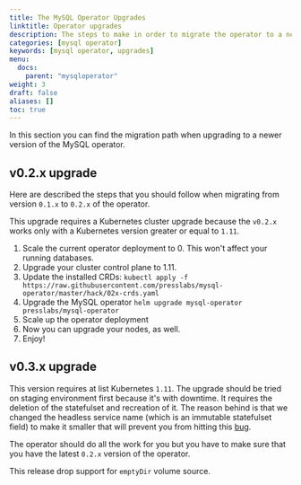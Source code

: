 ```yaml
---
title: The MySQL Operator Upgrades
linktitle: Operator upgrades
description: The steps to make in order to migrate the operator to a newer version of the MySQL operator.
categories: [mysql operator]
keywords: [mysql operator, upgrades]
menu:
  docs:
    parent: "mysqloperator"
weight: 3
draft: false
aliases: []
toc: true
---
```


In this section you can find the migration path when upgrading to a newer version of the MySQL operator.

## v0.2.x upgrade

Here are described the steps that you should follow when migrating from version `0.1.x` to `0.2.x` of the operator. 

This upgrade requires a Kubernetes cluster upgrade because the `v0.2.x` works only with a Kubernetes version greater or equal to `1.11`.

1. Scale the current operator deployment to 0. This won't affect your running databases.
2. Upgrade your cluster control plane to 1.11.
3. Update the installed CRDs: `kubectl apply -f
   https://raw.githubusercontent.com/presslabs/mysql-operator/master/hack/02x-crds.yaml`
4. Upgrade the MySQL operator `helm upgrade mysql-operator presslabs/mysql-operator`
5. Scale up the operator deployment 
6. Now you can upgrade your nodes, as well.
7. Enjoy!


## v0.3.x upgrade

This version requires at list Kubernetes `1.11`. The upgrade should be tried on staging environment
first because it's with downtime. It requires the deletion of the statefulset and recreation of it.
The reason behind is that we changed the headless service name (which is an immutable statefulset
field) to make it smaller that will prevent you from hitting this
[bug](https://github.com/presslabs/mysql-operator/issues/170).


The operator should do all the work for you but you have to make sure that you have the latest
`0.2.x` version of the operator.

This release drop support for `emptyDir` volume source.
